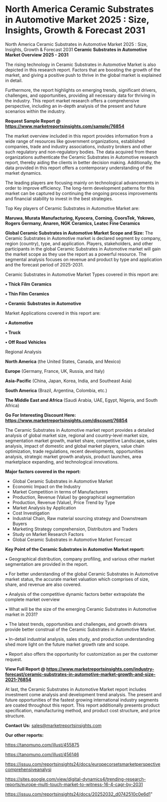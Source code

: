 # North America Ceramic Substrates in Automotive Market 2025 : Size, Insights, Growth & Forecast 2031
North America Ceramic Substrates in Automotive Market 2025 : Size, Insights, Growth & Forecast 2031
<Strong> Ceramic Substrates in Automotive Market Overview 2025 - 2031</strong>

The rising technology in Ceramic Substrates in Automotive Market is also depicted in this research report. Factors that are boosting the growth of the market, and giving a positive push to thrive in the global market is explained in detail.

Furthermore, the report highlights on emerging trends, significant drivers, challenges, and opportunities, providing all necessary data for thriving in the industry. This report market research offers a comprehensive perspective, including an in-depth analysis of the present and future scenarios within the industry.

<strong>Request Sample Report @ <a href=https://www.marketreportsinsights.com/sample/76854>https://www.marketreportsinsights.com/sample/76854</a></strong>

The market overview included in this report provides information from a wide range of resources like government organizations, established companies, trade and industry associations, industry brokers and other such regulatory and non-regulatory bodies. The data acquired from these organizations authenticate the Ceramic Substrates in Automotive research report, thereby aiding the clients in better decision making. Additionally, the data provided in this report offers a contemporary understanding of the market dynamics.

The leading players are focusing mainly on technological advancements in order to improve efficiency. The long-term development patterns for this market can be captured by continuing the ongoing process improvements and financial stability to invest in the best strategies.

Top Key players of Ceramic Substrates in Automotive Market are:

<strong>Maruwa, Murata Manufacturing, Kyocera, Corning, CoorsTek, Yokowo, Rogers Germany, Anaren, NGK Ceramics, Leatec Fine Ceramics</strong>

<strong><b>Global Ceramic Substrates in Automotive Market Scope and Size:</b></strong>
The Ceramic Substrates in Automotive market is declared segment by company, region (country), type, and application. Players, stakeholders, and other participants in the global Ceramic Substrates in Automotive market will gain the market scope as they use the report as a powerful resource. The segmental analysis focuses on revenue and product by type and application and the forecast period of 2025-2031.

Ceramic Substrates in Automotive Market Types covered in this report are:

<strong>• Thick Film Ceramics

• Thin Film Ceramics

• Ceramic Substrates in Automotive</strong>

Market Applications covered in this report are:

<strong>• Automotive

• Truck

• Off Road Vehicles</strong> 

Regional Analysis

<strong>North America</strong> (the United States, Canada, and Mexico)

<strong>Europe</strong> (Germany, France, UK, Russia, and Italy)

<strong>Asia-Pacific</strong> (China, Japan, Korea, India, and Southeast Asia)

<strong>South America</strong> (Brazil, Argentina, Colombia, etc.)

<strong>The Middle East and Africa</strong> (Saudi Arabia, UAE, Egypt, Nigeria, and South Africa)

<strong>Go For Interesting Discount Here: <a href=https://www.marketreportsinsights.com/discount/76854>https://www.marketreportsinsights.com/discount/76854</a></strong>

The Ceramic Substrates in Automotive market report provides a detailed analysis of global market size, regional and country-level market size, segmentation market growth, market share, competitive Landscape, sales analysis, impact of domestic and global market players, value chain optimization, trade regulations, recent developments, opportunities analysis, strategic market growth analysis, product launches, area marketplace expanding, and technological innovations.

<strong><b>Major factors covered in the report:</b></strong>
<ul>
  <li>Global Ceramic Substrates in Automotive Market </li>
  <li>Economic Impact on the Industry</li>
  <li>Market Competition in terms of Manufacturers</li>
  <li>Production, Revenue (Value) by geographical segmentation</li>
  <li>Production, Revenue (Value), Price Trend by Type</li>
  <li>Market Analysis by Application</li>
  <li>Cost Investigation</li>
  <li>Industrial Chain, Raw material sourcing strategy and Downstream Buyers</li>
  <li>Marketing Strategy comprehension, Distributors and Traders</li>
  <li>Study on Market Research Factors</li>
  <li>Global Ceramic Substrates in Automotive Market Forecast</li>
</ul>

<strong><b>Key Point of the Ceramic Substrates in Automotive Market report:</b></strong>

• Geographical distribution, company profiling, and various other market segmentation are provided in the report.

• For better understanding of the global Ceramic Substrates in Automotive market status, the accurate market valuation which comprises of size, share, and revenue are also covered.

• Analysis of the competitive dynamic factors better extrapolate the complete market overview

• What will be the size of the emerging Ceramic Substrates in Automotive market in 2031?

• The latest trends, opportunities and challenges, and growth drivers provide better construal of the Ceramic Substrates in Automotive Market.

• In-detail industrial analysis, sales study, and production understanding shed more light on the future market growth rate and scope.

• Report also offers the opportunity for customization as per the customer request.

<strong><b>View Full Report @ <a href=https://www.marketreportsinsights.com/industry-forecast/ceramic-substrates-in-automotive-market-growth-and-size-2021-76854>https://www.marketreportsinsights.com/industry-forecast/ceramic-substrates-in-automotive-market-growth-and-size-2021-76854</a></b></strong>


At last, the Ceramic Substrates in Automotive Market report includes investment come analysis and development trend analysis. The present and future opportunities of the fastest growing international industry segments are coated throughout this report. This report additionally presents product specification, manufacturing method, and product cost structure, and price structure.

<strong>Contact Us:</strong>
sales@marketreportsinsights.com

<strong>Our other reports:</strong>

<a href=https://tanomuno.com/illust/455875>https://tanomuno.com/illust/455875</a>

<a href=https://tanomuno.com/illust/456146>https://tanomuno.com/illust/456146</a>

<a href=https://issuu.com/reportsinsights24/docs/europecorsetsmarketperspectivecomprehensiveanalysi>https://issuu.com/reportsinsights24/docs/europecorsetsmarketperspectivecomprehensiveanalysi</a>

<a href=https://sites.google.com/view/digital-dynamics4/trending-research-reports/europe-multi-touch-market-to-witness-16-4-cagr-by-2031>https://sites.google.com/view/digital-dynamics4/trending-research-reports/europe-multi-touch-market-to-witness-16-4-cagr-by-2031</a>

<a href=https://issuu.com/reportsinsights24/docs/20252032_d0742510c0e6d1>https://issuu.com/reportsinsights24/docs/20252032_d0742510c0e6d1</a>"
